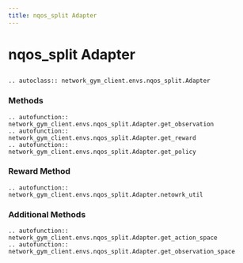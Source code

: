 ```yaml
---
title: nqos_split Adapter
---
```


# nqos_split Adapter

## 

```{eval-rst}
.. autoclass:: network_gym_client.envs.nqos_split.Adapter
```

### Methods

```{eval-rst}
.. autofunction:: network_gym_client.envs.nqos_split.Adapter.get_observation
.. autofunction:: network_gym_client.envs.nqos_split.Adapter.get_reward
.. autofunction:: network_gym_client.envs.nqos_split.Adapter.get_policy

```
### Reward Method

```{eval-rst}
.. autofunction:: network_gym_client.envs.nqos_split.Adapter.netowrk_util
```

### Additional Methods

```{eval-rst}
.. autofunction:: network_gym_client.envs.nqos_split.Adapter.get_action_space
.. autofunction:: network_gym_client.envs.nqos_split.Adapter.get_observation_space
```
